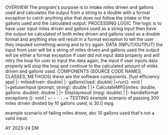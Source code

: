 
OVERVIEW
The program's purpose is to intake miles driven and gallons used and calculates the output from a string to a double with a format exception to catch anything else that does not follow the intake or the gallons used and the calculated output.
PROCESSING LOGIC
The logic is to have user input miles driven and gallons used as a string input then have the output be calculated of both miles driven and gallons used as a double format and anything else will result in a format exception to tell the user they imputed something wrong and to try again.
DATA (INPUT/OUTPUT)
the input from user will be a string of miles driven and gallons used the output will be either a format exception if user did not input data properly and will retry the loop for user to input the data again, the input if user inputs data properly will stop the loop and continue to the calculated amount of miles driven and gallons used.
COMPONENTS (SOURCE CODE NAMES, CLASSES, METHODS)
these are the software components.
|fuel efficiency app|
|- milesdriven: double|
|- gallonsUsed: double| 
|+run(): void |
|+getuserInput (prompt, string): double |
|+ CalculateMPG(miles: double, gallons: double): double |
|+ Displayresult (mpg: double) |
|- handleformat exceptions (): void |
+-	-	-	-	-+
 TESTING
example scenario of passing  300 miles driven divided by 10 gallons used, is 30.0 mpg

example scenario of failing miles drove, abc 10 gallons used that's not a valid input.

AY 2023-24 DM
